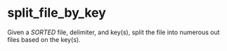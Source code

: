 # split_file_by_key
Given a *SORTED* file, delimiter, and key(s), split the file into numerous out files based on the key(s).

